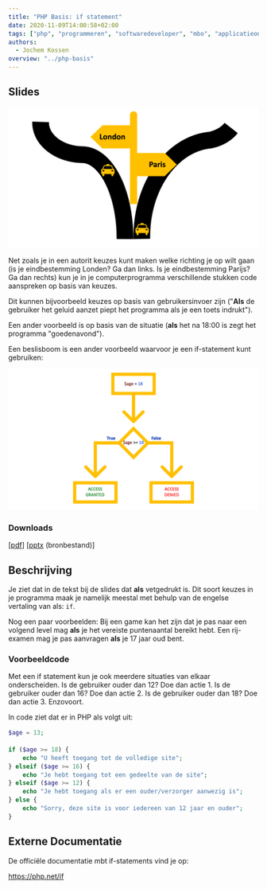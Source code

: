 ```yaml
---
title: "PHP Basis: if statement"
date: 2020-11-09T14:00:58+02:00
tags: ["php", "programmeren", "softwaredeveloper", "mbo", "applicatieontwikkelaar", "25604", "25187"]
authors:
  - Jochem Kossen
overview: "../php-basis"
---
```


## Slides

![if-statement](php-basis-if-1.png)

Net zoals je in een autorit keuzes kunt maken welke richting je op
wilt gaan (is je eindbestemming Londen? Ga dan links. Is je
eindbestemming Parijs? Ga dan rechts) kun je in je computerprogramma
verschillende stukken code aanspreken op basis van keuzes.

Dit kunnen bijvoorbeeld keuzes op basis van gebruikersinvoer zijn ("**Als** de gebruiker het geluid aanzet piept het programma als je een toets indrukt").

Een ander voorbeeld is op basis van de situatie (**als** het na 18:00 is zegt het programma "goedenavond").

Een beslisboom is een ander voorbeeld waarvoor je een if-statement kunt gebruiken:

![if-statement](php-basis-if-2.png)

### Downloads

[[pdf](php-basis-if.pdf)] [[pptx](php-basis-if.pptx) (bronbestand)]

## Beschrijving

Je ziet dat in de tekst bij de slides dat **als** vetgedrukt is. Dit soort keuzes in je programma maak je namelijk meestal met behulp van de engelse vertaling van als: `if`.

Nog een paar voorbeelden: Bij een game kan het zijn dat je pas naar
een volgend level mag **als** je het vereiste puntenaantal bereikt
hebt. Een rij-examen mag je pas aanvragen **als** je 17 jaar oud bent.

### Voorbeeldcode

Met een if statement kun je ook meerdere situaties van elkaar onderscheiden. Is de gebruiker ouder dan 12? Doe dan actie 1. Is de gebruiker ouder dan 16? Doe dan actie 2. Is de gebruiker ouder dan 18? Doe dan actie 3. Enzovoort.

In code ziet dat er in PHP als volgt uit:

```php
$age = 13;

if ($age >= 18) {
    echo "U heeft toegang tot de volledige site";
} elseif ($age >= 16) {
    echo "Je hebt toegang tot een gedeelte van de site";
} elseif ($age >= 12) {
    echo "Je hebt toegang als er een ouder/verzorger aanwezig is";
} else {
    echo "Sorry, deze site is voor iedereen van 12 jaar en ouder";
}
```
## Externe Documentatie

De officiële documentatie mbt if-statements vind je op:

https://php.net/if

